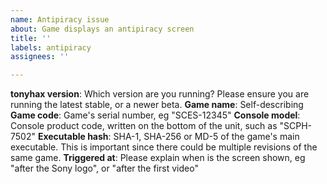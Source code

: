 ```yaml
---
name: Antipiracy issue
about: Game displays an antipiracy screen
title: ''
labels: antipiracy
assignees: ''

---
```


**tonyhax version**: Which version are you running? Please ensure you are running the latest stable, or a newer beta.
**Game name**: Self-describing
**Game code**: Game's serial number, eg "SCES-12345"
**Console model**: Console product code, written on the bottom of the unit, such as "SCPH-7502"
**Executable hash**: SHA-1, SHA-256 or MD-5 of the game's main executable. This is important since there could be multiple revisions of the same game.
**Triggered at**: Please explain when is the screen shown, eg "after the Sony logo", or "after the first video"
